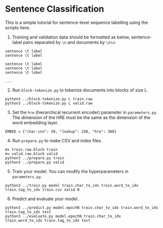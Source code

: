 # Sentence Classification

This is a simple tutorial for sentence-level sequence labelling using the scripts here.

1. Training and validation data should be formatted as below, sentence-label pairs separated by `\n` and documents by `\n\n`:

```
sentence \t label
sentence \t label

sentence \t label
sentence \t label
sentence \t label

...
```

2. Run `block-tokenize.py` to tokenize documents into blocks of size L.

```
python3 ../block-tokenize.py L train.raw
python3 ../block-tokenize.py L valid.raw
```

3. Set the `hre` (hierarchical recurrent encoder) parameter in `parameters.py`. The dimension of the HRE must be the same as the dimension of the word embedding layer.

```
EMBED = {"char-cnn": 50, "lookup": 250, "hre": 300}
```

4. Run `prepare.py` to make CSV and index files.

```
mv train.raw.block train
mv valid.raw.block valid
python3 ../prepare.py train
python3 ../prepare.py valid
```

5. Train your model. You can modify the hyperparameters in `parameters.py`.

```
python3 ../train.py model train.char_to_idx train.word_to_idx train.tag_to_idx train.csv valid N
```

6. Predict and evaluate your model.

```
python3 ../predict.py model.epochN train.char_to_idx train.word_to_idx train.tag_to_idx test
python3 ../evaluate.py model.epochN train.char_to_idx train.word_to_idx train.tag_to_idx test
```
